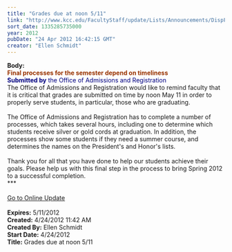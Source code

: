 ```yaml
---
title: "Grades due at noon 5/11"
link: "http://www.kcc.edu/FacultyStaff/update/Lists/Announcements/DispForm.aspx?ID=685"
sort_date: 1335285735000
year: 2012
pubDate: "24 Apr 2012 16:42:15 GMT"
creator: "Ellen Schmidt"
---
```


<div><b>Body:</b> <div class="ExternalClass8AE1361CDCE74B18BB9F2E346A302344">
<div><font color="#993300"><strong>Final processes for the semester depend on timeliness <br /></strong></font></div>
<div><font color="#000080"><strong>Submitted by</strong> the Office of Admissions and Registration <br /></font></div>
<div>The Office of Admissions and Registration would like to remind faculty that it is critical that grades are submitted on time by noon May 11 in order to properly serve students, in particular, those who are graduating. </div>
<div> </div>
<div>The Office of Admissions and Registration has to complete a number of processes, which takes several hours, including one to determine which students receive silver or gold cords at graduation. In addition, the processes show some students if they need a summer course, and determines the names on the President's and Honor's lists.</div>
<div> </div>
<div>Thank you for all that you have done to help our students achieve their goals. Please help us with this final step in the process to bring Spring 2012 to a successful completion. <br /></div>
<div>***</div>
<div> </div>
<div><a href="/FacultyStaff/update/Pages/dailyupdate.aspx">Go to Online Update</a></div>
<div> <br /></div></div></div>
<div><b>Expires:</b> 5/11/2012</div>
<div><b>Created:</b> 4/24/2012 11:42 AM</div>
<div><b>Created By:</b> Ellen Schmidt</div>
<div><b>Start Date:</b> 4/24/2012</div>
<div><b>Title:</b> Grades due at noon 5/11</div>

